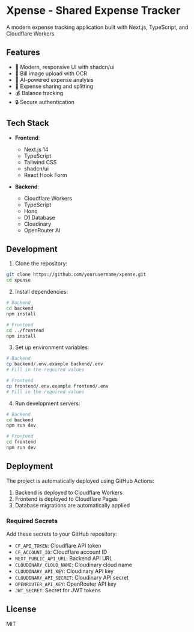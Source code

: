 # Xpense - Shared Expense Tracker

A modern expense tracking application built with Next.js, TypeScript, and Cloudflare Workers.

## Features

- 📱 Modern, responsive UI with shadcn/ui
- 📸 Bill image upload with OCR
- 🤖 AI-powered expense analysis
- 👥 Expense sharing and splitting
- 💰 Balance tracking
- 🔒 Secure authentication

## Tech Stack

- **Frontend**:
  - Next.js 14
  - TypeScript
  - Tailwind CSS
  - shadcn/ui
  - React Hook Form

- **Backend**:
  - Cloudflare Workers
  - TypeScript
  - Hono
  - D1 Database
  - Cloudinary
  - OpenRouter AI

## Development

1. Clone the repository:
```bash
git clone https://github.com/yourusername/xpense.git
cd xpense
```

2. Install dependencies:
```bash
# Backend
cd backend
npm install

# Frontend
cd ../frontend
npm install
```

3. Set up environment variables:
```bash
# Backend
cp backend/.env.example backend/.env
# Fill in the required values

# Frontend
cp frontend/.env.example frontend/.env
# Fill in the required values
```

4. Run development servers:
```bash
# Backend
cd backend
npm run dev

# Frontend
cd frontend
npm run dev
```

## Deployment

The project is automatically deployed using GitHub Actions:

1. Backend is deployed to Cloudflare Workers
2. Frontend is deployed to Cloudflare Pages
3. Database migrations are automatically applied

### Required Secrets

Add these secrets to your GitHub repository:

- `CF_API_TOKEN`: Cloudflare API token
- `CF_ACCOUNT_ID`: Cloudflare account ID
- `NEXT_PUBLIC_API_URL`: Backend API URL
- `CLOUDINARY_CLOUD_NAME`: Cloudinary cloud name
- `CLOUDINARY_API_KEY`: Cloudinary API key
- `CLOUDINARY_API_SECRET`: Cloudinary API secret
- `OPENROUTER_API_KEY`: OpenRouter API key
- `JWT_SECRET`: Secret for JWT tokens

## License

MIT
